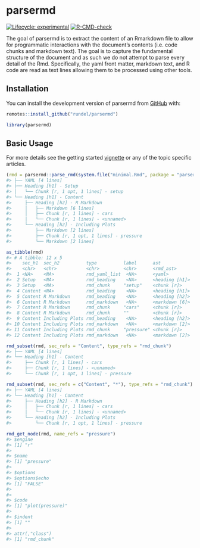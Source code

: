 
<!-- README.md is generated from README.Rmd. Please edit that file -->

# parsermd

<!-- badges: start -->

[![Lifecycle:
experimental](https://img.shields.io/badge/lifecycle-experimental-orange.svg)](https://www.tidyverse.org/lifecycle/#experimental)
[![R-CMD-check](https://github.com/rundel/parsermd/workflows/R-CMD-check/badge.svg)](https://github.com/rundel/parsermd/actions)
<!-- badges: end -->

The goal of parsermd is to extract the content of an Rmarkdown file to
allow for programmatic interactions with the document’s contents
(i.e. code chunks and markdown text). The goal is to capture the
fundamental structure of the document and as such we do not attempt to
parse every detail of the Rmd. Specifically, the yaml front matter,
markdown text, and R code are read as text lines allowing them to be
processed using other tools.

## Installation

You can install the development version of parsermd from
[GitHub](https://github.com/rundel/parsermd) with:

``` r
remotes::install_github("rundel/parsermd")
```

``` r
library(parsermd)
```

## Basic Usage

For more details see the getting started
[vignette](https://rundel.github.io/parsermd/articles/parsermd.html) or
any of the topic specific articles.

``` r
(rmd = parsermd::parse_rmd(system.file("minimal.Rmd", package = "parsermd")))
#> ├── YAML [4 lines]
#> ├── Heading [h1] - Setup
#> │   └── Chunk [r, 1 opt, 1 lines] - setup
#> └── Heading [h1] - Content
#>     ├── Heading [h2] - R Markdown
#>     │   ├── Markdown [6 lines]
#>     │   ├── Chunk [r, 1 lines] - cars
#>     │   └── Chunk [r, 1 lines] - <unnamed>
#>     └── Heading [h2] - Including Plots
#>         ├── Markdown [2 lines]
#>         ├── Chunk [r, 1 opt, 1 lines] - pressure
#>         └── Markdown [2 lines]

as_tibble(rmd)
#> # A tibble: 12 x 5
#>    sec_h1  sec_h2          type          label      ast           
#>    <chr>   <chr>           <chr>         <chr>      <rmd_ast>     
#>  1 <NA>    <NA>            rmd_yaml_list  <NA>      <yaml>        
#>  2 Setup   <NA>            rmd_heading    <NA>      <heading [h1]>
#>  3 Setup   <NA>            rmd_chunk     "setup"    <chunk [r]>   
#>  4 Content <NA>            rmd_heading    <NA>      <heading [h1]>
#>  5 Content R Markdown      rmd_heading    <NA>      <heading [h2]>
#>  6 Content R Markdown      rmd_markdown   <NA>      <markdown [6]>
#>  7 Content R Markdown      rmd_chunk     "cars"     <chunk [r]>   
#>  8 Content R Markdown      rmd_chunk     ""         <chunk [r]>   
#>  9 Content Including Plots rmd_heading    <NA>      <heading [h2]>
#> 10 Content Including Plots rmd_markdown   <NA>      <markdown [2]>
#> 11 Content Including Plots rmd_chunk     "pressure" <chunk [r]>   
#> 12 Content Including Plots rmd_markdown   <NA>      <markdown [2]>

rmd_subset(rmd, sec_refs = "Content", type_refs = "rmd_chunk")
#> ├── YAML [4 lines]
#> └── Heading [h1] - Content
#>     ├── Chunk [r, 1 lines] - cars
#>     ├── Chunk [r, 1 lines] - <unnamed>
#>     └── Chunk [r, 1 opt, 1 lines] - pressure

rmd_subset(rmd, sec_refs = c("Content", "*"), type_refs = "rmd_chunk")
#> ├── YAML [4 lines]
#> └── Heading [h1] - Content
#>     ├── Heading [h2] - R Markdown
#>     │   ├── Chunk [r, 1 lines] - cars
#>     │   └── Chunk [r, 1 lines] - <unnamed>
#>     └── Heading [h2] - Including Plots
#>         └── Chunk [r, 1 opt, 1 lines] - pressure

rmd_get_node(rmd, name_refs = "pressure")
#> $engine
#> [1] "r"
#> 
#> $name
#> [1] "pressure"
#> 
#> $options
#> $options$echo
#> [1] "FALSE"
#> 
#> 
#> $code
#> [1] "plot(pressure)"
#> 
#> $indent
#> [1] ""
#> 
#> attr(,"class")
#> [1] "rmd_chunk"
```
